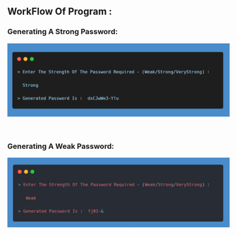 ## WorkFlow Of Program :

<h3>Generating A Strong Password:</h3>
<p>
<img src="Output-1.png" alt="Sample Output">
</p>
<br>
<h3>Generating A Weak Password:</h3>
<p>
<img src="Output-2.png" alt="Sample Output">
</p>
